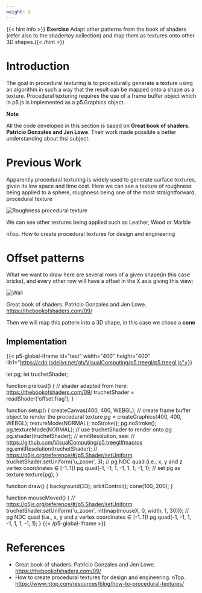 ```yaml
---
weight: 2
---
```


{{< hint info >}} **Exercise**
Adapt other patterns from the book of shaders (refer also to the shadertoy collection) and map them as textures onto other 3D shapes.{{< /hint >}}

# Introduction

The goal in procedural texturing is to procedurally generate a texture using an algorithm in such a way that the result can be mapped onto a shape as a texture. Procedural texturing requires the use of a frame buffer object which in p5.js is implemented as a p5.Graphics object.

**Note**

All the code developed in this section is based on **Great book of shaders. Patricio Gonzales and Jen Lowe**. Their work
made possible a better understanding about thsi subject.

# Previous Work

Apparently procedural texturing is widely used to generate surface textures, given its low space and time cost. Here we can see
a texture of roughness being applied to a sphere, roughness being one of the most straightforward, procedural texture

![Roughness procedural texture](https://www.ntop.com/_next/image/?url=https%3A%2F%2Fcdn.sanity.io%2Fimages%2Fg5181r9i%2Fproduction%2F181ef11a7d55218e988e5469450b4d455118a21a-2048x1099.jpg%3Fq%3D75%26fit%3Dclip%26auto%3Dformat&w=1920&q=80)

We can see other textures being applied such as Leather, Wood or Marble

nTop. How to create procedural textures for design and engineering

# Offset patterns

What we want to draw here are several rows of a given shape(in this case bricks), and every other row will have a offset in
the X axis giving this view:

![Wall](https://thebookofshaders.com/09/brick.jpg)

Great book of shaders. Patricio Gonzales and Jen Lowe. https://thebookofshaders.com/09/

Then we will map this pattern into a 3D shape, in this case we chose a **cone**

## Implementation


{{< p5-global-iframe id="test" width="400" height="400" lib1="https://cdn.jsdelivr.net/gh/VisualComputing/p5.treegl/p5.treegl.js">}}

let pg;
let truchetShader;

function preload() {
  // shader adapted from here: https://thebookofshaders.com/09/
  truchetShader = readShader('offset.frag');
}

function setup() {
  createCanvas(400, 400, WEBGL);
  // create frame buffer object to render the procedural texture
  pg = createGraphics(400, 400, WEBGL);
  textureMode(NORMAL);
  noStroke();
  pg.noStroke();
  pg.textureMode(NORMAL);
  // use truchetShader to render onto pg
  pg.shader(truchetShader);
  // emitResolution, see:
  // https://github.com/VisualComputing/p5.treegl#macros
  pg.emitResolution(truchetShader);
  // https://p5js.org/reference/#/p5.Shader/setUniform
  truchetShader.setUniform('u_zoom', 3);
  // pg NDC quad (i.e., x, y and z vertex coordinates ∈ [-1..1])
  pg.quad(-1, -1, 1, -1, 1, 1, -1, 1);
  // set pg as texture
  texture(pg);
}

function draw() {
  background(33);
  orbitControl();
  cone(100, 200);
}

function mouseMoved() {
  // https://p5js.org/reference/#/p5.Shader/setUniform
  truchetShader.setUniform('u_zoom', int(map(mouseX, 0, width, 1, 30)));
  // pg NDC quad (i.e., x, y and z vertex coordinates ∈ [-1..1])
  pg.quad(-1, -1, 1, -1, 1, 1, -1, 1);
}
{{< /p5-global-iframe >}}



# References

-  Great book of shaders. Patricio Gonzales and Jen Lowe. https://thebookofshaders.com/09/
- How to create procedural textures for design and engineering. nTop. https://www.ntop.com/resources/blog/how-to-procedural-textures/